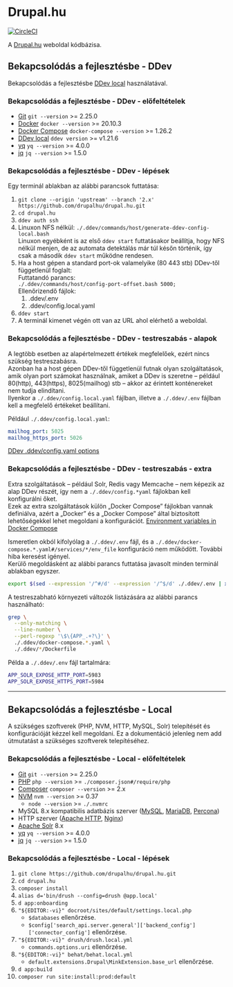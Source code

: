 
# Drupal.hu

[![CircleCI](https://circleci.com/gh/drupalhu/drupal.hu/tree/2.x.svg?style=svg)](https://circleci.com/gh/drupalhu/drupal.hu/?branch=2.x)


A [Drupal.hu] weboldal kódbázisa.


## Bekapcsolódás a fejlesztésbe - DDev

Bekapcsolódás a fejlesztésbe [DDev local] használatával.


### Bekapcsolódás a fejlesztésbe - DDev - előfeltételek

* [Git] `git --version` >= 2.25.0
* [Docker] `docker --version` >= 20.10.3
* [Docker Compose] `docker-compose --version` >= 1.26.2
* [DDev local] `ddev version` >= v1.21.6
* [yq] `yq --version` >= 4.0.0
* [jq] `jq --version` >= 1.5.0


### Bekapcsolódás a fejlesztésbe - DDev - lépések

Egy terminál ablakban az alábbi parancsok futtatása:
1. `git clone --origin 'upstream' --branch '2.x' https://github.com/drupalhu/drupal.hu.git`
2. `cd drupal.hu`
3. `ddev auth ssh`
4. Linuxon NFS nélkül: `./.ddev/commands/host/generate-ddev-config-local.bash` \
   Linuxon egyébként is az első `ddev start` futtatásakor beállítja,
   hogy NFS nélkül menjen, de az automata detektálás már túl későn
   történik, így csak a második `ddev start` működne rendesen.
5. Ha a host gépen a standard port-ok valamelyike (80 443 stb) DDev-től függetlenül foglalt: \
   Futtatandó parancs: \
   `./.ddev/commands/host/config-port-offset.bash 5000;` \
   Ellenőrizendő fájlok:
   1. .ddev/.env
   2. .ddev/config.local.yaml
6. `ddev start`
7. A terminál kimenet végén ott van az URL ahol elérhető a weboldal.


### Bekapcsolódás a fejlesztésbe - DDev - testreszabás - alapok

A legtöbb esetben az alapértelmezett értékek megfelelőek, ezért nincs
szükség testreszabásra. \
Azonban ha a host gépen DDev-től függetlenül futnak olyan szolgáltatások,
amik olyan port számokat használnak, amiket a DDev is szeretne – például
80(http), 443(https), 8025(mailhog) stb – akkor az érintett konténereket
nem tudja elindítani. \
Ilyenkor a `./.ddev/config.local.yaml` fájlban, illetve a `./.ddev/.env`
fájlban kell a megfelelő értékeket beállítani.

Például `./.ddev/config.local.yaml`:
```yaml
mailhog_port: 5025
mailhog_https_port: 5026
```

[DDev .ddev/config.yaml options]


### Bekapcsolódás a fejlesztésbe - DDev - testreszabás - extra

Extra szolgáltatások – például Solr, Redis vagy Memcache – nem képezik
az alap DDev részét, így nem a `./.ddev/config.*yaml` fájlokban kell
konfigurálni őket. \
Ezek az extra szolgáltatások külön „Docker Compose” fájlokban vannak
definiálva, azért a „Docker” és a „Docker Compose” által biztosított
lehetőségekkel lehet megoldani a konfigurációt.
[Environment variables in Docker Compose]

Ismeretlen okból kifolyólag a `./.ddev/.env` fájl, és a
`./.ddev/docker-compose.*.yaml#/services/*/env_file` konfiguráció nem
működött. További hiba keresést igényel. \
Kerülő megoldásként az alábbi parancs futtatása javasolt minden terminál
ablakban egyszer.
```bash
export $(sed --expression '/^#/d' --expression '/^$/d' ./.ddev/.env | xargs);
```

A testreszabható környezeti változók listázására az alábbi parancs használható:
```bash
grep \
  --only-matching \
  --line-number \
  --perl-regexp '\$\{APP_.+?\}' \
  ./.ddev/docker-compose.*.yaml \
  ./.ddev/*/Dockerfile
```

Példa a `./.ddev/.env` fájl tartalmára:
```bash
APP_SOLR_EXPOSE_HTTP_PORT=5983
APP_SOLR_EXPOSE_HTTPS_PORT=5984
```


---


## Bekapcsolódás a fejlesztésbe - Local

A szükséges szoftverek (PHP, NVM, HTTP, MySQL, Solr) telepítését és
konfigurációját kézzel kell megoldani.
Ez a dokumentáció jelenleg nem add útmutatást a szükséges szoftverek telepítéséhez.


### Bekapcsolódás a fejlesztésbe - Local - előfeltételek

* [Git] `git --version` >= 2.25.0
* [PHP] `php --version` >= `./composer.json#/require/php`
* [Composer] `composer --version` >= 2.x
* [NVM] `nvm --version` >= 0.37
  * `node --version` >= `./.nvmrc`
* MySQL 8.x kompatibilis adatbázis szerver ([MySQL], [MariaDB], [Percona])
* HTTP szerver ([Apache HTTP], [Nginx])
* [Apache Solr] 8.x
* [yq] `yq --version` >= 4.0.0
* [jq] `jq --version` >= 1.5.0


### Bekapcsolódás a fejlesztésbe - Local - lépések

1. `git clone https://github.com/drupalhu/drupal.hu.git`
2. `cd drupal.hu`
3. `composer install`
4. `alias d='bin/drush --config=drush @app.local'`
5. `d app:onboarding`
6. `"${EDITOR:-vi}" docroot/sites/default/settings.local.php`
   * `$databases` ellenőrzése.
   * `$config['search_api.server.general']['backend_config']['connector_config']` ellenőrzése.
7. `"${EDITOR:-vi}" drush/drush.local.yml`
   * `commands.options.uri` ellenőrzése.
8. `"${EDITOR:-vi}" behat/behat.local.yml`
   * `default.extensions.Drupal\MinkExtension.base_url` ellenőrzése.
9. `d app:build`
10. `composer run site:install:prod:default`


[Apache HTTP]: https://httpd.apache.org
[Apache Solr]: https://solr.apache.org
[Composer]: https://getcomposer.org
[DDev .ddev/config.yaml options]: https://ddev.readthedocs.io/en/stable/users/extend/config_yaml
[DDev local]: https://www.ddev.com/ddev-local
[Docker]: https://www.docker.com
[Docker Compose]: https://docs.docker.com/compose
[Environment variables in Docker Compose]: https://docs.docker.com/compose/environment-variables
[Drupal.hu]: https://drupal.hu
[Git]: https://git-scm.com
[jq]: https://stedolan.github.io/jq
[MariaDB]: https://mariadb.org/
[MySQL]: https://www.mysql.com
[Nginx]: http://nginx.org
[NVM]: https://github.com/nvm-sh/nvm
[Percona]: https://www.percona.com/software/mysql-database/percona-server
[PHP]: https://www.php.net
[yq]: https://github.com/mikefarah/yq
